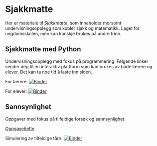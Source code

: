 # Sjakkmatte

Her er materiale til *Sjakkmatte*, som inneholder morsomt undervisningsopplegg som kobler sjakk og matematikk. Laget for ungdomsskolen, men kan kanskje brukes på andre trinn.

## Sjakkmatte med Python

Undervisningsopplegg med fokus på programmering. Følgende linker sender deg til en interaktiv plattform som kan brukes av både lærere og elever. Det kan ta noe tid å laste inn siden.

For lærere: [![Binder](https://mybinder.org/badge_logo.svg)](https://mybinder.org/v2/gh/olavlan/sjakkmatte/HEAD?labpath=sjakkmatte.ipynb)

For elever: [![Binder](https://mybinder.org/badge_logo.svg)](https://mybinder.org/v2/gh/olavlan/sjakkmatte/HEAD?labpath=sjakkmatte2.ipynb)


## Sannsynlighet

Oppgaver med fokus på tilfeldige forsøk og sannsynlighet.

[Oppgavehefte](kongevei.pdf)

Simulering av tilfeldige tårn: [![Binder](https://mybinder.org/badge_logo.svg)](https://mybinder.org/v2/gh/olavlan/sjakkmatte/HEAD?labpath=tilfeldig_tarn.ipynb)
